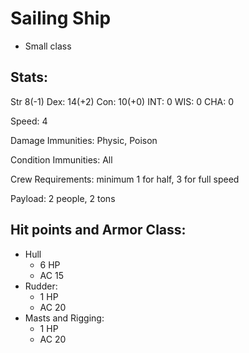 # Sailing Ship

* Small class

## Stats:

Str 8(-1) Dex: 14(+2) Con: 10(+0)  INT: 0 WIS: 0 CHA: 0

Speed: 4

Damage Immunities: Physic, Poison

Condition Immunities: All

Crew Requirements: minimum 1 for half, 3 for full speed

Payload: 2 people, 2 tons

## Hit points and Armor Class:

* Hull
  * 6 HP
  * AC 15
* Rudder:
  * 1 HP
  * AC 20
* Masts and Rigging:
  * 1 HP
  * AC 20
